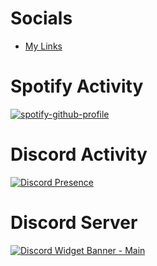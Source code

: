 # Socials 

- [My Links](https://beacons.page/Atlas_1001)

# Spotify Activity
[![spotify-github-profile](https://spotify-github-profile.vercel.app/api/view?uid=dkmeakaf9v4v6aqiei2y8d05w&cover_image=true&theme=compact)](https://spotify-github-profile.vercel.app/api/view?uid=dkmeakaf9v4v6aqiei2y8d05w&redirect=true)

# Discord Activity
[![Discord Presence](https://lanyard.cnrad.dev/api/326950094580482048)](https://dsc.bio/Atlas1001)

# Discord Server
[![Discord Widget Banner - Main](https://discordapp.com/api/guilds/343573044540997632/widget.png?style=banner3)](https://dsc.gg/titanpointe)
